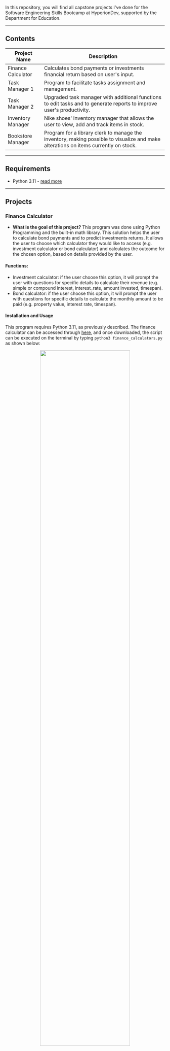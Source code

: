 In this repository, you will find all capstone projects I've done for the Software Engineering Skills Bootcamp at HyperionDev, supported by the Department for Education.

---
## Contents

| Project Name | Description |
|--------------|-------------|
| Finance Calculator | Calculates bond payments or investments financial return based on user's input. |
| Task Manager 1 | Program to facilitate tasks assignment and management. |
| Task Manager 2 | Upgraded task manager with additional functions to edit tasks and to generate reports to improve user's productivity. |
| Inventory Manager | Nike shoes' inventory manager that allows the user to view, add and track items in stock. |
| Bookstore Manager | Program for a library clerk to manage the inventory, making possible to visualize and make alterations on items currently on stock. |

---
## Requirements

- Python 3.11 - [read more](https://www.python.org/downloads/release/python-3110/)
---

## Projects
### Finance Calculator

* **What is the goal of this project?**  This program was done using Python Programming and the built-in math library. This solution helps the user to calculate bond payments and to predict investments returns. It allows the user to choose which calculator they would like to access (e.g. investment calculator or bond calculator) and calculates the outcome for the chosen option, based on details provided by the user.

#### Functions:
* Investment calculator: if the user choose this option, it will prompt the user with questions for specific details to calculate their revenue (e.g. simple or compound interest, interest_rate, amount invested, timespan).
* Bond calculator: if the user choose this option, it will prompt the user with questions for specific details to calculate the monthly amount to be paid (e.g. property value, interest rate, timespan).

#### Installation and Usage
This program requires Python 3.11, as previously described. The finance calculator can be accessed through [here](finance_calculator/), and once downloaded, the script can be executed on the terminal by typing `python3 finance_calculators.py` as shown below:

<p align="center">
<img src="https://github.com/juliaalencarb/finalCapstone/blob/master/images/finance_calc_terminal.png" width=75% height=75%>
</p>
Obs.: you should navigate to the folder where financial_calculator.py is located in using the 'cd' command.

Then, the user should choose an option by typing the referred key word on terminal (e.g. 'bond' or 'investment') and press Enter. Then, after providing the details required by the system, the result will be displayed.

<p align="center">
<img src="https://github.com/juliaalencarb/finalCapstone/blob/d76a143ef1f576c5645362531c707288066fadab/images/finance_calculator_example.png" width=75% height=75%>
</p>


### Task Manager 1

* **What is the goal of this project?**  This program was made using Python Programming and the built-in datetime library. It facilitates tasks management in one place, making possible for the user to log in and see and/or add tasks, as well as register new users. A special statistics is available to the administrator.

#### Functions:
* Log in function: user has to type in their credentials, which are then validated to allow the user to log into the program (read from 'user.txt').
* Registering a user: the current user can register a new user by entering a unique username and a new password.
* View all tasks: display all tasks currently on the Task Manager (read from 'tasks.txt')
* View my tasks: shows all tasks for the user currently logged in.
* Statistics: **ADMIN ONLY ->** Displays the total number of users and tasks.

#### Installation and Usage
This program requires Python 3.11, as previously described. The Task Manager 1 can be accessed through [here](task_manager_1/). The whole file 'task_manager_1' must be downloaded, including all files. 'tasks.txt' and 'user.txt', are necessary in order to execute this program, as they are used to store tasks and users details, respectively.
Once the contents are downloaded, the script can be executed on the terminal by typing `python3 task_manager.py` as shown below. The user will have to log in. The default log in details are 'admin' and 'adm1n', for username and passwords, respectively.

<p align="center">
<img src="https://github.com/juliaalencarb/finalCapstone/blob/master/images/task_manager_1_terminal.png" width=50% height=50%>
</p>
Obs.: you should navigate to the folder where financial_calculator.py is located in using the 'cd' command.

The user will then be prompt with a menu offering several tools for tasks management. The first tool this program offers is to register new users. The user will have to enter a new username and password, followed by a password confirmation. Then, this new user will be saved on 'user.txt' for future reference, and the initial menu will be prompted again.

<p align="center">
<img src="https://github.com/juliaalencarb/finalCapstone/blob/master/images/task_manager_1_add_new_user.png" width=50% height=50%>
</p>

The next feature is to add new tasks. The user will be asked to enter a username of which this task is assigned for, followed by task title, description and due date, as demonstrated below. Once all details are provided, the new task is saved into 'tasks.txt' for future reference, and the menu is prompted again.

<p align="center">
<img src="https://github.com/juliaalencarb/finalCapstone/blob/master/images/task_manager_1_adding_new_task.png" width=75% height=75%>
</p>

Furthermore, the user can also see, in a user-friendly format, all tasks currently saved on Task Manager, or only tasks assigned to them, using 'va' and 'vm' menu options, as shown below.

View all:
<p align="center">
<img src="https://github.com/juliaalencarb/finalCapstone/blob/master/images/task_manager_1_va.png" width=75% height=75%>
</p>

View my tasks:
<p align="center">
<img src="https://github.com/juliaalencarb/finalCapstone/blob/master/images/task_manager_1_vm.png" width=75% height=75%>
</p>

Finally, the administrator have an option to see the statistics of the program, which shows the number of users and tasks currently registered.

View my tasks:
<p align="center">
<img src="https://github.com/juliaalencarb/finalCapstone/blob/master/images/task_manager_1_st.png" width=50% height=50%>
</p>

### Task Manager 2

* **What is the goal of this project?**  This project was done using Python Programming and the built-in datetime library. This is an improved version of the previously described Task Manager project. It preserves the same features, however some tweaks are made, such as validating if a new user is unique, offering the option to select and edit tasks previusly registered and create detailed reports considering all users and tasks, and for each individual.

#### Functions:
* Log in function: user has to type in their credentials, which are then validated to allow the user to log into the program (read from 'user.txt').
* Registering a user: the current user can register a new user by entering a unique username and a new password.
* View all tasks: display all tasks currently on the Task Manager (read from 'tasks.txt')
* View my tasks: shows all tasks for the user currently logged in and asks if the user would like to select a task to be edited.
* Editing a task: a task can be reassigned and/or marked as complete. Additionally, the due data can also be changed.
* Statistics and reports: **ADMIN ONLY ->** Display all statistics for users and tasks. The administrator can also generate reports regarding tasks and users, containing information such as how many tasks a referred user has completed, uncompleted or overdue.


#### Installation and Usage
This program requires Python 3.11, as previously described. The Task Manager 2 can be accessed through [here](task_manager_2/). The whole file 'task_manager_2' must be downloaded, including all files. 'tasks.txt' and 'user.txt', are necessary in order to execute this program, as they are used to store tasks and users details, respectively.
Once the contents are downloaded, the script can be executed on the terminal by typing `python3 task_manager2.py` as shown below. The user will have to log in. The default log in details are 'admin' and 'adm1n', for username and passwords, respectively.

<p align="center">
<img src="https://github.com/juliaalencarb/finalCapstone/blob/master/images/task_manager_2_terminal.png" width=50% height=50%>
</p>
Obs.: you should navigate to the folder where financial_calculator.py is located in using the 'cd' command.

For registering a user, adding a task and view all tasks functions, please refer to 'Task Manager 1' documentation, as these options are preserved.

###### New functions added to Task Manager 2:

Now, when a user asks to see all their tasks, they will be prompted with a sub menu asking if they would like to select one of those tasks to be edited.

<p align="center">
<img src="https://github.com/juliaalencarb/finalCapstone/blob/master/images/task_manager_1_initial.png" width=50% height=50%>
</p>

Now when the user selects the option to see all their tasks, they are also prompts with an option to select a task.

<p align="center">
<img src="https://github.com/juliaalencarb/finalCapstone/blob/master/images/task_manager_2_vm.png" width=75% height=75%>
</p>

After selecting a task (a mock test was added to demonstrate this function), the user is now prompted with the following options:

<p align="center">
<img src="https://github.com/juliaalencarb/finalCapstone/blob/master/images/task_manager_2_edit_menu.png" width=50% height=50%>
</p>

If the user chooses to mark a task as complete, the referred task is automatically updated to display "Yes" as completion details.

<p align="center">
<img src="https://github.com/juliaalencarb/finalCapstone/blob/master/images/task_manager_2_mark_complete.png" width=75% height=75%>
</p>

Whereas, if the user chooses to edit a task, the program will prompt the user with a new set of choices. Then, the user can choose to alter the task's due date, or to whom the task is assigned for.

<p align="center">
<img src="https://github.com/juliaalencarb/finalCapstone/blob/master/images/task_manager_2_edit_menu_2.png" width=50% height=50%>
</p>

The administrator now has the option to generate detailed reports regarding the data currently registered within the program.

<p align="center">
<img src="https://github.com/juliaalencarb/finalCapstone/blob/master/images/task_manager_2_generate_reports.png" width=50% height=50%>
</p>

When the administrator selects this option, two .txt files are automatically generated to display detailed information about the users and tasks, respectivelly, shown below:

<p align="center">
<img src="https://github.com/juliaalencarb/finalCapstone/blob/master/images/task_manager_2_users_report.png" width=50% height=50%>
</p>

<p align="center">
<img src="https://github.com/juliaalencarb/finalCapstone/blob/master/images/task_manager_2_tasks_report.png" width=50% height=50%>
</p>

Finally, the administrator can have these details displayed on the terminal by selecting the statistics option on the menu.

<p align="center">
<img src="https://github.com/juliaalencarb/finalCapstone/blob/master/images/task_manager_2_st.png" width=50% height=50%>
</p>


### Inventory Manager

* **What is the goal of this project?**  This project was done using Python Programming and focused on applying Object-Oriented Programming principles. It provides a comprehensive and organized view and management tool for a shoe warehouse.

#### Functions:
* See all products: displays a list of all products currently available in a user-friendly format.
* Enter a new product: the user can add a new product to the inventory containing all pertinent details.
* Restock a product: the user can update the quantity in stock for a particular item.
* Search product/ see product value/ see item on sale: the user can see the referred information for a specific item.

#### Installation and Usage
This program requires Python 3.11, as previously described, and was developed applying all concepts inherent to Object-Oriented Programming principles. The Inventory Manager can be accessed through [here](inventory_manager/). The whole file 'inventory_manager' must be downloaded, including 'inventory.txt', which holds all information about the products in stock.
Once the contents are downloaded, the script can be executed on the terminal by typing `python3 inventory_manager.py` as shown below. The user will be prompted with a menu, as shown below.

<p align="center">
<img src="https://github.com/juliaalencarb/finalCapstone/blob/master/images/inventory_manager_terminal.png" width=50% height=50%>
</p>
Obs.: you should navigate to the folder where financial_calculator.py is located in using the 'cd' command.

If the user chooses the option to see all items currently on stock, a list of all products will be displayed in a user-friendly format.

<p align="center">
<img src="https://github.com/juliaalencarb/finalCapstone/blob/master/images/inventory_manager_see_all.png" width=25% height=25%>
</p>

The user can also add register a new product to the program. After providing all the required deitals (e.g. product name, id, price and quantity), the product will automatically be added to 'inventory.txt' for future reference.

<p align="center">
<img src="https://github.com/juliaalencarb/finalCapstone/blob/master/images/inventory_manager_add_new.png" width=50% height=50%>
</p>

If the user decides to restock an item, the program will automatically find the product with the lowest quantity on stock, and ask the user if they would like to restock the referred item. After providing how many items they would like to restock, a feedback is shown to the user, as it is possible to see below.

<p align="center">
<img src="https://github.com/juliaalencarb/finalCapstone/blob/master/images/inventory_manager_restock.png" width=75% height=75%>
</p>

The user can also search an item using the item's id. Then, the program will automatically fetch all the details for the referred product and display them in a user-friendly manner.

<p align="center">
<img src="https://github.com/juliaalencarb/finalCapstone/blob/master/images/inventory_manager_search.png" width=50% height=50%>
</p>

It is possible to check the total item for every item currently in stock. The total value is calculated based on item's price and quantity. The final result is displayed to the user as a table.

<p align="center">
<img src="https://github.com/juliaalencarb/finalCapstone/blob/master/images/inventory_manager_total.png" width=50% height=50%>
</p>

Finally, the user can also fetch witch item is currently on sale. The program will automatically find the item with the highest availability on stock, and return this product's details to the user.

<p align="center">
<img src="https://github.com/juliaalencarb/finalCapstone/blob/master/images/inventory_manager_sale.png" width=50% height=50%>
</p>


### Bookstore Manager

* **What is the goal of this project?**  This project was done using Python Programming and sqlite3 library. It supplies the user with a complete tool to manage products in a bookstore.

#### Functions:
* See all books: retrieve all items within the books database and display to user.
* Enter or delete a book: alters the current database to add or remove a record.
* Update a book: update a detail for a book within the database.
* Search a book: searches the database using a primary key and returns the record to the user.

#### Installation and Usage
This program requires Python 3.11, as previously described, and was developed using the sqlite3 built-in library. The Bookstore Manager can be accessed through [here](bookstore_manager/). Only 'bookstore_manager.py' is necessary to execute this program, as the database will be generated automatically if none is found.
Once the script is downloaded, the script can be executed on the terminal by typing `python3 bookstore_manager.py` as shown below. The user will then be prompted with a menu.

<p align="center">
<img src="https://github.com/juliaalencarb/finalCapstone/blob/master/images/bookstore_terminal.png" width=75% height=75%>
</p>
Obs.: you should navigate to the folder where financial_calculator.py is located in using the 'cd' command.

The user can then choose from the options listed as previously seen. If the user desires to add a new book to the database, they can do it by choosing option 1. After providing all the required details, as described below, the new item is saved to the database.

<p align="center">
<img src="https://github.com/juliaalencarb/finalCapstone/blob/master/images/bookstore_manager_enter_new.png" width=50% height=50%>
</p>

The user can also edit a record currently present within the database. In the following steps, it is demonstrated how to change the title, author and quantity of a record. The user will need to provide the id as a primary key to access the record they wish to alter.

- Changing a title:
<p align="center">
<img src="https://github.com/juliaalencarb/finalCapstone/blob/master/images/bookstore_manager_change_title.png" width=25% height=25%>
</p>

- Changing an author:
<p align="center">
<img src="https://github.com/juliaalencarb/finalCapstone/blob/master/images/bookstore_manager_change_author.png" width=25% height=25%>
</p>

- Changing an item's quantity:
<p align="center">
<img src="https://github.com/juliaalencarb/finalCapstone/blob/master/images/bookstore_manager_change_quantity.png" width=25% height=25%>
</p>

The user can also delete a record by choosing the delete option from the menu. Again, the user will need to provide the item's id as a primary key.

<p align="center">
<img src="https://github.com/juliaalencarb/finalCapstone/blob/master/images/bookstore_manager_delete.png" width=50% height=50%>
</p>

Finally, the user can see all records presently registered within the database by choosing 'See all books' from the menu.

<p align="center">
<img src="https://github.com/juliaalencarb/finalCapstone/blob/master/images/bookstore_manager_view_all.png" width=75% height=75%>
</p>
